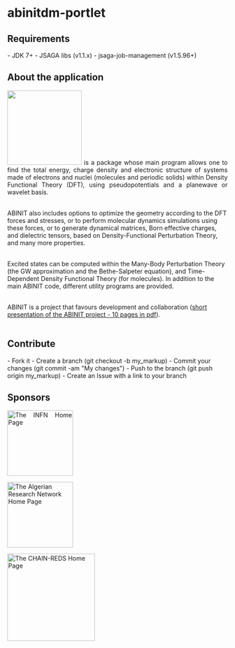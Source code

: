 # abinitdm-portlet

<h2>Requirements</h2>
- JDK 7+
- JSAGA libs (v1.1.x)
- jsaga-job-management (v1.5.96+)

<h2>About the application</h2>
<p align="justify">
<img width="170" src="http://www.abinit.org/logo.png" border="0">
is a package whose main program allows one to find the total energy, charge density and electronic structure of systems made of electrons and nuclei (molecules and periodic solids) within Density Functional Theory (DFT), using pseudopotentials and a planewave or wavelet basis. <br/><br/>

ABINIT also includes options to optimize the geometry according to the DFT forces and stresses, or to perform molecular dynamics simulations using these forces, or to generate dynamical matrices, Born effective charges, and dielectric tensors, based on Density-Functional Perturbation Theory, and many more properties. <br/><br/>

Excited states can be computed within the Many-Body Perturbation Theory (the GW approximation and the Bethe-Salpeter equation), and Time-Dependent Density Functional Theory (for molecules). In addition to the main ABINIT code, different utility programs are provided. <br/><br/>

ABINIT is a project that favours development and collaboration (<a href="http://www.abinit.org/about/presentation.pdf">short presentation of the ABINIT project - 10 pages in pdf</a>).<br/><br/>
</p>

<h2>Contribute</h2>
- Fork it
- Create a branch (git checkout -b my_markup)
- Commit your changes (git commit -am "My changes")
- Push to the branch (git push origin my_markup)
- Create an Issue with a link to your branch
 
<h2>Sponsors</h2>
<p align="justify">
<a href="http://www.infn.it/"><img width="150" src="http://www.infn.it/logo/weblogo1.gif" border="0" title="The INFN Home Page"></a>

<a href="http://www.arn.dz/"><img width="150" src="http://www.enpi-info.eu/img/news/ARN.jpg" border="0" title="The Algerian Research Network Home Page"></a>

<a href="http://www.chain-project.eu/"><img width="200" src="https://www.chain-project.eu/image/image_gallery?uuid=4b273102-2ed0-49ca-929f-c23379318171&groupId=3456180&t=1424446552904" border="0" title="The CHAIN-REDS Home Page"></a>
</p>

